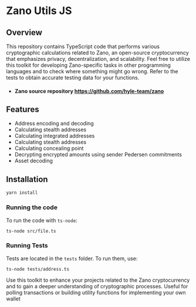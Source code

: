 # Zano Utils JS

## Overview

This repository contains TypeScript code that performs various cryptographic calculations related to Zano, an open-source cryptocurrency that emphasizes privacy, decentralization, and scalability. Feel free to utilize this toolkit for developing Zano-specific tasks in other programming languages and to check where something might go wrong. Refer to the tests to obtain accurate testing data for your functions.
- #### Zano source repository https://github.com/hyle-team/zano

## Features

- Address encoding and decoding
- Calculating stealth addresses
- Calculating integrated addresses
- Calculating stealth addresses
- Calculating concealing point
- Decrypting encrypted amounts using sender Pedersen commitments
- Asset decoding

## Installation

```yarn install```

### Running the code

To run the code with `ts-node`:

```ts-node src/file.ts```

### Running Tests

Tests are located in the `tests` folder. To run them, use:

```ts-node tests/address.ts```

Use this toolkit to enhance your projects related to the Zano cryptocurrency and to gain a deeper understanding of cryptographic processes.
Useful for polling transactions or building utility functions for implementing your own wallet
